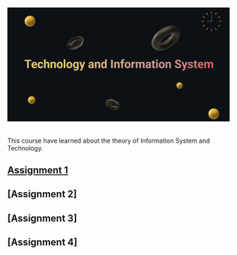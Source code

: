 <h1>
<p align=”center”>
<img width=”200" height=”200" src="https://github.com/SabrinaHeng/Technology-Information-System/blob/main/Make%20your%20README%20(1).png" alt=”my banner”>
</p>
</h1>

This course have learned about the theory of Information System and Technology.

<h2>
  
  [Assignment 1](https://github.com/SabrinaHeng/Technology-Information-System/blob/main/Assignment/Career%20Development%20Poster.pdf)

</h2>

<h2>
  
  [Assignment 2]

</h2>

<h2>
  
  [Assignment 3]

</h2>

<h2>
  
  [Assignment 4]

</h2>
